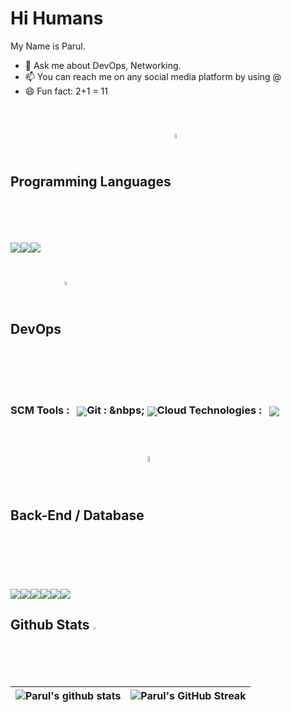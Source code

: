 # Hi Humans


My Name is Parul.

- 💬 Ask me about DevOps, Networking.
- 📫 You can reach me on any social media platform by using @
- 😄 Fun fact: 2+1 = 11 

<br>
<h2> Programming Languages <img src = "https://media2.giphy.com/media/QssGEmpkyEOhBCb7e1/giphy.gif?cid=ecf05e47a0n3gi1bfqntqmob8g9aid1oyj2wr3ds3mg700bl&rid=giphy.gif" width = 4% align = "center"> </h2>
<div style="display:flex">
  <img  src ='https://img.shields.io/badge/Python-ED8F22?style=for-the-badge&logo=python&logoColor=white'>
  <img  src ='https://img.shields.io/badge/C%2B%2B-00599C?style=for-the-badge&logo=c%2B%2B&logoColor=white'>
  <img  src ='https://img.shields.io/badge/Java-14354C?style=for-the-badge&logo=coffeescript&logoColor=white'>
  
 </div>
 
 
 <br>
<h2> DevOps <img src = "https://img.shields.io/badge/DevOps-1572B6?style=for-the-badge&logo=DevOps&logoColor=white" width = 4% align = "center"></h2>
<div style="display:flex">
  <h3> SCM Tools : &nbsp; <img src = "https://img.shields.io/badge/Git-white?style=for-the-badge&logo=git&logoColor=F87156" align = "center"></h3>
  <h3> Git : &nbps; <img src = "https://img.shields.io/badge/Git-white?style=for-the-badge&logo=git&logoColor=F87156" align = "center"></h3>
  
  <br>
  
  <h3> Cloud Technologies : &nbsp; <img src = "https://camo.githubusercontent.com/94eabb30ff94e49a643e5df62237c8e7e7965a6c19f6b40bad30f2501d79ff3a/68747470733a2f2f696d672e736869656c64732e696f2f62616467652f417a75726520636c6f75642d3030383944363f7374796c653d666f722d7468652d6261646765266c6f676f3d6d6963726f736f66742d617a757265266c6f676f436f6c6f723d7768697465" align = "center"></h3>
  
  
  
 </div>
 
 
  <br>
<h2>Back-End / Database  <img src = "https://www.successsensation.com/wp-content/uploads/2021/02/b1.3.gif" width = 5% align = "center"> </h2>
<div style="display:flex">
  
  <img  src ='https://img.shields.io/badge/Django-4EA94B?style=for-the-badge&logo=django&logoColor=white'>
  <img  src ='https://img.shields.io/badge/.Net core-8F29E3?style=for-the-badge&logo=asp&logoColor=white'>
  <img  src ='https://img.shields.io/badge/Express JS-404D59?style=for-the-badge&logo=express&logoColor=white'>
  <img  src ='https://img.shields.io/badge/Mongo DB-4EA94B?style=for-the-badge&logo=mongodb&logoColor=white'>
  <img  src ='https://img.shields.io/badge/MySQL DB-404D59?style=for-the-badge&logo=mysql&logoColor=white'>
  <img  src ='https://img.shields.io/badge/Postman-ED7722?style=for-the-badge&logo=postman&logoColor=white'>
  
 </div>

 

 <h2>Github Stats <img src="https://aoenexus.com/assets/loader.gif" width= 2% ></h2>
 
 | ![Parul's github stats](https://github-readme-stats.vercel.app/api?username=puru-sudo&show_icons=true&theme=dark) | ![Parul's GitHub Streak](https://github-readme-streak-stats.herokuapp.com/?user=puru-sudo&theme=dark) |
| --- | --- |

